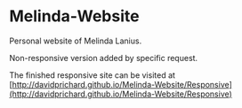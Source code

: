 # Melinda-Website
Personal website of Melinda Lanius.

Non-responsive version added by specific request.

The finished responsive site can be visited at [http://davidprichard.github.io/Melinda-Website/Responsive](http://davidprichard.github.io/Melinda-Website/Responsive)
